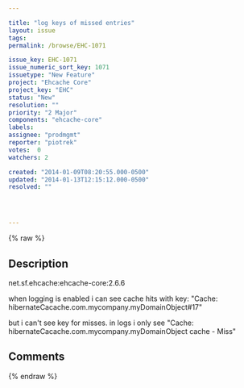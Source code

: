 ```yaml
---

title: "log keys of missed entries"
layout: issue
tags: 
permalink: /browse/EHC-1071

issue_key: EHC-1071
issue_numeric_sort_key: 1071
issuetype: "New Feature"
project: "Ehcache Core"
project_key: "EHC"
status: "New"
resolution: ""
priority: "2 Major"
components: "ehcache-core"
labels: 
assignee: "prodmgmt"
reporter: "piotrek"
votes:  0
watchers: 2

created: "2014-01-09T08:20:55.000-0500"
updated: "2014-01-13T12:15:12.000-0500"
resolved: ""




---
```


{% raw %}

## Description

<div markdown="1" class="description">

net.sf.ehcache:ehcache-core:2.6.6 

when logging is enabled i can see cache hits with key: "Cache: hibernateCacache.com.mycompany.myDomainObject#17"

but i can't see key for misses. in logs i only see "Cache: hibernateCacache.com.mycompany.myDomainObject cache - Miss"

</div>

## Comments



{% endraw %}
